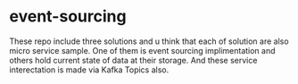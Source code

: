 # event-sourcing
These repo include three solutions and u think that each of solution are also micro service sample. One of them is event sourcing implimentation and others hold current state of data at their storage.  And these service interectation is made via Kafka Topics also. 
